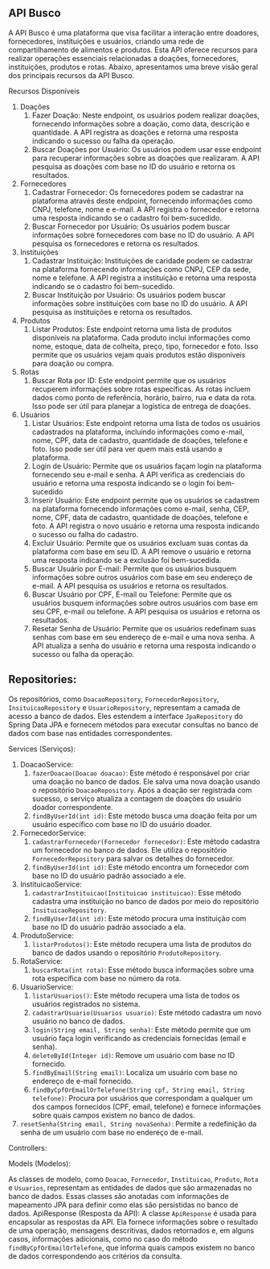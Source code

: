 ## API Busco
 
A API Busco é uma plataforma que visa facilitar a interação entre doadores, fornecedores, instituições e usuários, criando uma rede de compartilhamento de alimentos e produtos. Esta API oferece recursos para realizar operações essenciais relacionadas a doações, fornecedores, instituições, produtos e rotas. Abaixo, apresentamos uma breve visão geral dos principais recursos da API Busco.
 
Recursos Disponíveis
1. Doações
   1. Fazer Doação: Neste endpoint, os usuários podem realizar doações, fornecendo informações sobre a doação, como data, descrição e quantidade. A API registra as doações e retorna uma resposta indicando o sucesso ou falha da operação.
   2. Buscar Doações por Usuário: Os usuários podem usar esse endpoint para recuperar informações sobre as doações que realizaram. A API pesquisa as doações com base no ID do usuário e retorna os resultados.
2. Fornecedores
   1. Cadastrar Fornecedor: Os fornecedores podem se cadastrar na plataforma através deste endpoint, fornecendo informações como CNPJ, telefone, nome e e-mail. A API registra o fornecedor e retorna uma resposta indicando se o cadastro foi bem-sucedido.
   2. Buscar Fornecedor por Usuário: Os usuários podem buscar informações sobre fornecedores com base no ID do usuário. A API pesquisa os fornecedores e retorna os resultados.
3. Instituições
   1. Cadastrar Instituição: Instituições de caridade podem se cadastrar na plataforma fornecendo informações como CNPJ, CEP da sede, nome e telefone. A API registra a instituição e retorna uma resposta indicando se o cadastro foi bem-sucedido.
   2. Buscar Instituição por Usuário: Os usuários podem buscar informações sobre instituições com base no ID do usuário. A API pesquisa as instituições e retorna os resultados.
4. Produtos
   1. Listar Produtos: Este endpoint retorna uma lista de produtos disponíveis na plataforma. Cada produto inclui informações como nome, estoque, data de colheita, preço, tipo, fornecedor e foto. Isso permite que os usuários vejam quais produtos estão disponíveis para doação ou compra.
5. Rotas
   1. Buscar Rota por ID: Este endpoint permite que os usuários recuperem informações sobre rotas específicas. As rotas incluem dados como ponto de referência, horário, bairro, rua e data da rota. Isso pode ser útil para planejar a logística de entrega de doações.
6. Usuários
   1. Listar Usuários: Este endpoint retorna uma lista de todos os usuários cadastrados na plataforma, incluindo informações como e-mail, nome, CPF, data de cadastro, quantidade de doações, telefone e foto. Isso pode ser útil para ver quem mais está usando a plataforma.
   2. Login de Usuário: Permite que os usuários façam login na plataforma fornecendo seu e-mail e senha. A API verifica as credenciais do usuário e retorna uma resposta indicando se o login foi bem-sucedido
   3. Inserir Usuário: Este endpoint permite que os usuários se cadastrem na plataforma fornecendo informações como e-mail, senha, CEP, nome, CPF, data de cadastro, quantidade de doações, telefone e foto. A API registra o novo usuário e retorna uma resposta indicando o sucesso ou falha do cadastro.
   4. Excluir Usuário: Permite que os usuários excluam suas contas da plataforma com base em seu ID. A API remove o usuário e retorna uma resposta indicando se a exclusão foi bem-sucedida.
   5. Buscar Usuário por E-mail: Permite que os usuários busquem informações sobre outros usuários com base em seu endereço de e-mail. A API pesquisa os usuários e retorna os resultados.
   6. Buscar Usuário por CPF, E-mail ou Telefone: Permite que os usuários busquem informações sobre outros usuários com base em seu CPF, e-mail ou telefone. A API pesquisa os usuários e retorna os resultados.
   7. Resetar Senha de Usuário: Permite que os usuários redefinam suas senhas com base em seu endereço de e-mail e uma nova senha. A API atualiza a senha do usuário e retorna uma resposta indicando o sucesso ou falha da operação.
 
 
## Repositories:
Os repositórios, como `DoacaoRepository`, `FornecedorRepository`, `InsituicaoRepository` e `UsuarioRepository`, representam a camada de acesso a banco de dados. Eles estendem a interface `JpaRepository` do Spring Data JPA e fornecem métodos para executar consultas no banco de dados com base nas entidades correspondentes.
 
Services (Serviços):
1. DoacaoService:
    1. `fazerDoacao(Doacao doacao)`: Este método é responsável por criar uma doação no banco de dados. Ele salva uma nova doação usando o repositório `DoacaoRepository`. Após a doação ser registrada com sucesso, o serviço atualiza a contagem de doações do usuário doador correspondente.
    2. `findByUserId(int id)`: Este método busca uma doação feita por um usuário específico com base no ID do usuário doador.
2. FornecedorService:
   1. `cadastrarFornecedor(Fornecedor fornecedor)`: Este método cadastra um fornecedor no banco de dados. Ele utiliza o repositório `FornecedorRepository` para salvar os detalhes do fornecedor.
   2. `findByUserId(int id)`: Este método encontra um fornecedor com base no ID do usuário padrão associado a ele.
1. InstituicaoService:
    1. `cadastrarInstituicao(Instituicao instituicao)`: Esse método cadastra uma instituição no banco de dados por meio do repositório `InsituicaoRepository`.
    2. `findByUserId(int id)`: Este método procura uma instituição com base no ID do usuário padrão associado a ela.
2. ProdutoService:
    1. `listarProdutos()`: Este método recupera uma lista de produtos do banco de dados usando o repositório `ProdutoRepository`.
3. RotaService:
    1. `buscarRota(int rota)`: Esse método busca informações sobre uma rota específica com base no número da rota.
4. UsuarioService:
    1. `listarUsuarios()`: Este método recupera uma lista de todos os usuários registrados no sistema.
    2. `cadastrarUsuario(Usuarios usuario)`: Este método cadastra um novo usuário no banco de dados.
    3. `login(String email, String senha)`: Este método permite que um usuário faça login verificando as credenciais fornecidas (email e senha).
    4. `deleteById(Integer id)`: Remove um usuário com base no ID fornecido.
    5. `findByEmail(String email)`: Localiza um usuário com base no endereço de e-mail fornecido.
    6. `findByCpfOrEmailOrTelefone(String cpf, String email, String telefone)`: Procura por usuários que correspondam a qualquer um dos campos fornecidos (CPF, email, telefone) e fornece informações sobre quais campos existem no banco de dados.
  7. `resetSenha(String email, String novaSenha)`: Permite a redefinição da senha de um usuário com base no endereço de e-mail.
 
Controllers:
 
Models (Modelos):
 
As classes de modelo, como `Doacao`, `Fornecedor`, `Instituicao`, `Produto`, `Rota` e `Usuarios`, representam as entidades de dados que são armazenadas no banco de dados. Essas classes são anotadas com informações de mapeamento JPA para definir como elas são persistidas no banco de dados.
ApiResponse (Resposta da API):
A classe `ApiResponse` é usada para encapsular as respostas da API. Ela fornece informações sobre o resultado de uma operação, mensagens descritivas, dados retornados e, em alguns casos, informações adicionais, como no caso do método `findByCpfOrEmailOrTelefone`, que informa quais campos existem no banco de dados correspondendo aos critérios da consulta.

